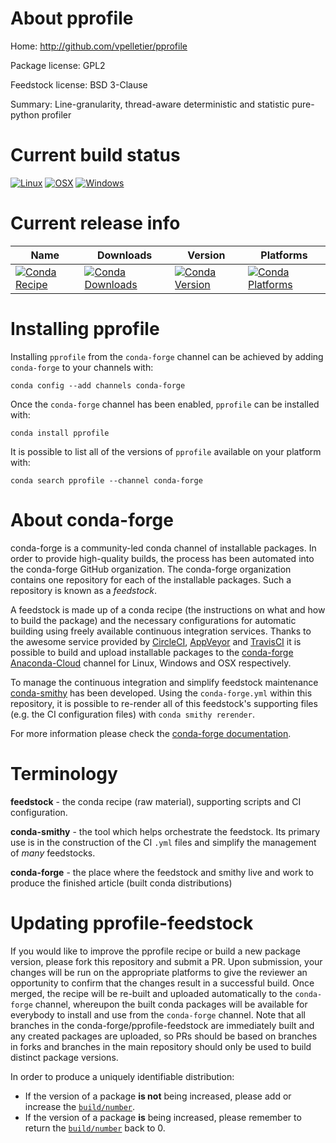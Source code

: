 About pprofile
==============

Home: http://github.com/vpelletier/pprofile

Package license: GPL2

Feedstock license: BSD 3-Clause

Summary: Line-granularity, thread-aware deterministic and statistic pure-python profiler



Current build status
====================

[![Linux](https://img.shields.io/circleci/project/github/conda-forge/pprofile-feedstock/master.svg?label=Linux)](https://circleci.com/gh/conda-forge/pprofile-feedstock)
[![OSX](https://img.shields.io/travis/conda-forge/pprofile-feedstock/master.svg?label=macOS)](https://travis-ci.org/conda-forge/pprofile-feedstock)
[![Windows](https://img.shields.io/appveyor/ci/conda-forge/pprofile-feedstock/master.svg?label=Windows)](https://ci.appveyor.com/project/conda-forge/pprofile-feedstock/branch/master)

Current release info
====================

| Name | Downloads | Version | Platforms |
| --- | --- | --- | --- |
| [![Conda Recipe](https://img.shields.io/badge/recipe-pprofile-green.svg)](https://anaconda.org/conda-forge/pprofile) | [![Conda Downloads](https://img.shields.io/conda/dn/conda-forge/pprofile.svg)](https://anaconda.org/conda-forge/pprofile) | [![Conda Version](https://img.shields.io/conda/vn/conda-forge/pprofile.svg)](https://anaconda.org/conda-forge/pprofile) | [![Conda Platforms](https://img.shields.io/conda/pn/conda-forge/pprofile.svg)](https://anaconda.org/conda-forge/pprofile) |

Installing pprofile
===================

Installing `pprofile` from the `conda-forge` channel can be achieved by adding `conda-forge` to your channels with:

```
conda config --add channels conda-forge
```

Once the `conda-forge` channel has been enabled, `pprofile` can be installed with:

```
conda install pprofile
```

It is possible to list all of the versions of `pprofile` available on your platform with:

```
conda search pprofile --channel conda-forge
```


About conda-forge
=================

conda-forge is a community-led conda channel of installable packages.
In order to provide high-quality builds, the process has been automated into the
conda-forge GitHub organization. The conda-forge organization contains one repository
for each of the installable packages. Such a repository is known as a *feedstock*.

A feedstock is made up of a conda recipe (the instructions on what and how to build
the package) and the necessary configurations for automatic building using freely
available continuous integration services. Thanks to the awesome service provided by
[CircleCI](https://circleci.com/), [AppVeyor](http://www.appveyor.com/)
and [TravisCI](https://travis-ci.org/) it is possible to build and upload installable
packages to the [conda-forge](https://anaconda.org/conda-forge)
[Anaconda-Cloud](http://docs.anaconda.org/) channel for Linux, Windows and OSX respectively.

To manage the continuous integration and simplify feedstock maintenance
[conda-smithy](http://github.com/conda-forge/conda-smithy) has been developed.
Using the ``conda-forge.yml`` within this repository, it is possible to re-render all of
this feedstock's supporting files (e.g. the CI configuration files) with ``conda smithy rerender``.

For more information please check the [conda-forge documentation](https://conda-forge.org/docs/).

Terminology
===========

**feedstock** - the conda recipe (raw material), supporting scripts and CI configuration.

**conda-smithy** - the tool which helps orchestrate the feedstock.
                   Its primary use is in the construction of the CI ``.yml`` files
                   and simplify the management of *many* feedstocks.

**conda-forge** - the place where the feedstock and smithy live and work to
                  produce the finished article (built conda distributions)


Updating pprofile-feedstock
===========================

If you would like to improve the pprofile recipe or build a new
package version, please fork this repository and submit a PR. Upon submission,
your changes will be run on the appropriate platforms to give the reviewer an
opportunity to confirm that the changes result in a successful build. Once
merged, the recipe will be re-built and uploaded automatically to the
`conda-forge` channel, whereupon the built conda packages will be available for
everybody to install and use from the `conda-forge` channel.
Note that all branches in the conda-forge/pprofile-feedstock are
immediately built and any created packages are uploaded, so PRs should be based
on branches in forks and branches in the main repository should only be used to
build distinct package versions.

In order to produce a uniquely identifiable distribution:
 * If the version of a package **is not** being increased, please add or increase
   the [``build/number``](http://conda.pydata.org/docs/building/meta-yaml.html#build-number-and-string).
 * If the version of a package **is** being increased, please remember to return
   the [``build/number``](http://conda.pydata.org/docs/building/meta-yaml.html#build-number-and-string)
   back to 0.